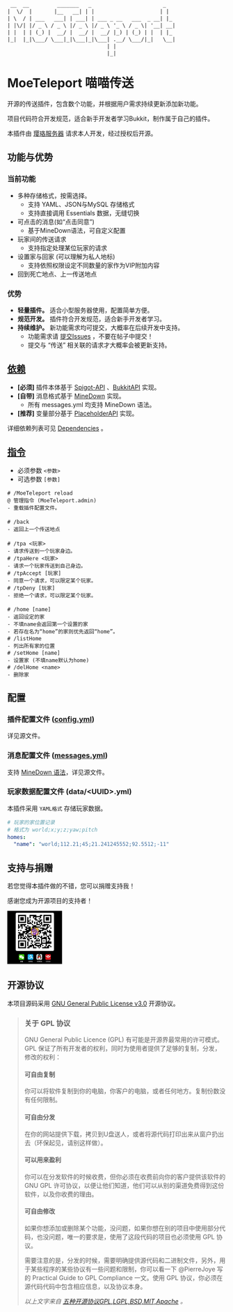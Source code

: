 ```text
 __  __         _______   _                       _   
|  \/  |       |__   __| | |                     | |  
| \  / | ___   ___| | ___| | ___ _ __   ___  _ __| |_ 
| |\/| |/ _ \ / _ \ |/ _ \ |/ _ \ '_ \ / _ \| '__| __|
| |  | | (_) |  __/ |  __/ |  __/ |_) | (_) | |  | |_ 
|_|  |_|\___/ \___|_|\___|_|\___| .__/ \___/|_|   \__|
                                | |                   
                                |_|                   
```

# MoeTeleport 喵喵传送

开源的传送插件，包含数个功能，并根据用户需求持续更新添加新功能。

项目代码符合开发规范，适合新手开发者学习Bukkit，制作属于自己的插件。

本插件由 [璎珞服务器](https://www.yingluo.world/) 请求本人开发，经过授权后开源。

## 功能与优势

### 当前功能

- 多种存储格式，按需选择。
  - 支持 YAML、JSON与MySQL 存储格式
  - 支持直接调用 Essentials 数据，无缝切换
- 可点击的消息(如“点击同意”) 
  - 基于MineDown语法，可自定义配置
- 玩家间的传送请求
  - 支持指定处理某位玩家的请求
- 设置家与回家 (可以理解为私人地标)
  - 支持依照权限设定不同数量的家作为VIP附加内容
- 回到死亡地点、上一传送地点

### 优势
- **轻量插件。** 适合小型服务器使用，配置简单方便。
- **规范开发。** 插件符合开发规范，适合新手开发者学习。
- **持续维护。** 新功能需求均可提交，大概率在后续开发中支持。
  - 功能需求请 [提交Issues](https://github.com/CarmJos/MoeTeleport/issues/new?assignees=&labels=enhancement&template=feature_issues.md&title=) ，不要在帖子中提交！
  - 提交与 “传送” 相关联的请求才大概率会被更新支持。

## [依赖](https://github.com/CarmJos/MoeTeleport/network/dependencies)

- **[必须]** 插件本体基于 [Spigot-API](https://hub.spigotmc.org/stash/projects/SPIGOT) 、[BukkitAPI](http://bukkit.org/) 实现。
- **[自带]** 消息格式基于 [MineDown](https://github.com/Phoenix616/MineDown) 实现。
  - 所有 messages.yml 均支持 MineDown 语法。
- **[推荐]** 变量部分基于 [PlaceholderAPI](https://www.spigotmc.org/resources/6245/) 实现。

详细依赖列表可见 [Dependencies](https://github.com/CarmJos/MoeTeleport/network/dependencies) 。

## [指令](src/main/resources/plugin.yml)

- 必须参数 `<参数>`
- 可选参数 `[参数]`

```text
# /MoeTeleport reload
@ 管理指令 (MoeTeleport.admin)
- 重载插件配置文件。

# /back
- 返回上一个传送地点

# /tpa <玩家> 
- 请求传送到一个玩家身边。
# /tpaHere <玩家>
- 请求一个玩家传送到自己身边。
# /tpAccept [玩家]
- 同意一个请求，可以限定某个玩家。
# /tpDeny [玩家]
- 拒绝一个请求，可以限定某个玩家。

# /home [name]
- 返回设定的家
- 不填name会返回第一个设置的家
- 若存在名为“home”的家则优先返回“home”。
# /listHome
- 列出所有家的位置
# /setHome [name]
- 设置家 (不填name默认为home)
# /delHome <name>
- 删除家
```

## 配置

### 插件配置文件 ([config.yml](src/main/resources/config.yml))

详见源文件。

### 消息配置文件 ([messages.yml](src/main/resources/messages.yml))

支持 [MineDown 语法](https://wiki.phoenix616.dev/library:minedown:syntax)，详见源文件。



### 玩家数据配置文件 (data/\<UUID\>.yml)

本插件采用 `YAML格式` 存储玩家数据。

```yaml
# 玩家的家位置记录
# 格式为 world;x;y;z;yaw;pitch
homes:
  "name": "world;112.21;45;21.241245552;92.5512;-11"

```

## 支持与捐赠

若您觉得本插件做的不错，您可以捐赠支持我！

感谢您成为开源项目的支持者！

<img height=25% width=25% src="https://raw.githubusercontent.com/CarmJos/CarmJos/main/img/donate-code.jpg"  alt=""/>

## 开源协议

本项目源码采用 [GNU General Public License v3.0](https://opensource.org/licenses/GPL-3.0) 开源协议。
> ### 关于 GPL 协议
> GNU General Public Licence (GPL) 有可能是开源界最常用的许可模式。GPL 保证了所有开发者的权利，同时为使用者提供了足够的复制，分发，修改的权利：
>
> #### 可自由复制
> 你可以将软件复制到你的电脑，你客户的电脑，或者任何地方。复制份数没有任何限制。
> #### 可自由分发
> 在你的网站提供下载，拷贝到U盘送人，或者将源代码打印出来从窗户扔出去（环保起见，请别这样做）。
> #### 可以用来盈利
> 你可以在分发软件的时候收费，但你必须在收费前向你的客户提供该软件的 GNU GPL 许可协议，以便让他们知道，他们可以从别的渠道免费得到这份软件，以及你收费的理由。
> #### 可自由修改
> 如果你想添加或删除某个功能，没问题，如果你想在别的项目中使用部分代码，也没问题，唯一的要求是，使用了这段代码的项目也必须使用 GPL 协议。
>
> 需要注意的是，分发的时候，需要明确提供源代码和二进制文件，另外，用于某些程序的某些协议有一些问题和限制，你可以看一下 @PierreJoye 写的 Practical Guide to GPL Compliance 一文。使用 GPL 协议，你必须在源代码代码中包含相应信息，以及协议本身。
>
> *以上文字来自 [五种开源协议GPL,LGPL,BSD,MIT,Apache](https://www.oschina.net/question/54100_9455) 。*

